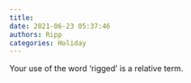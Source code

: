 ```yaml
---
title: 
date: 2021-06-23 05:37:46
authors: Ripp
categories: Holiday
---
```


 Your use of the word ‘rigged’ is a relative term.